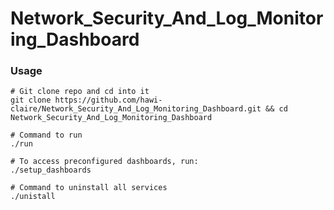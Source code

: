 # Network_Security_And_Log_Monitoring_Dashboard

### Usage

```
# Git clone repo and cd into it
git clone https://github.com/hawi-claire/Network_Security_And_Log_Monitoring_Dashboard.git && cd Network_Security_And_Log_Monitoring_Dashboard

# Command to run
./run 

# To access preconfigured dashboards, run:
./setup_dashboards

# Command to uninstall all services
./unistall
```
